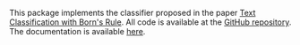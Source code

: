 This package implements the classifier proposed in the paper [Text Classification with Born's Rule](https://proceedings.neurips.cc/paper_files/paper/2022/hash/c88d0c9bea6230b518ce71268c8e49e0-Abstract-Conference.html). All code is available at the [GitHub repository](https://github.com/eguidotti/bornrule). The documentation is available [here](https://bornrule.eguidotti.com).
